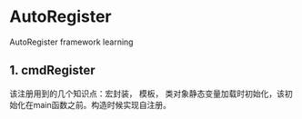 # AutoRegister
AutoRegister framework learning

## 1. cmdRegister 

该注册用到的几个知识点：宏封装， 模板， 类对象静态变量加载时初始化，该初始化在main函数之前。构造时候实现自注册。